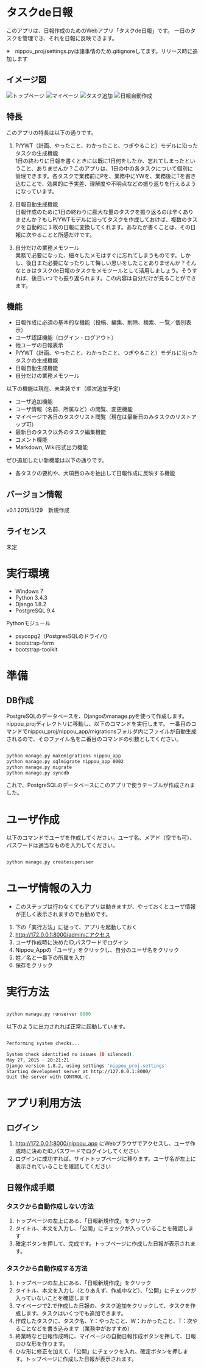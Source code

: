 タスクde日報
===========

このアプリは、日報作成のためのWebアプリ「タスクde日報」です。
一日のタスクを管理でき、それを日報に反映できます。

※　nippou_proj/settings.pyは諸事情のため.gitignoreしてます。リリース時に追加します

## イメージ図

![トップページ](./doc/images/top.png "トップページ")
![マイページ](./doc/images/mypage.png "マイページ")
![タスク追加](./doc/images/taskadd.png "タスク追加")
![日報自動作成](./doc/images/autocreate.png "日報自動作成")

## 特長
このアプリの特長は以下の通りです。

1. P/YWT（計画、やったこと、わかったこと、つぎやること）モデルに沿ったタスクの生成機能  
1日の終わりに日報を書くときには既に1日何をしたか、忘れてしまったということ、ありませんか？このアプリは、1日の中の各タスクについて個別に管理できます。各タスクで業務前にPを、業務中にYWを、業務後にTを書き込むことで、効果的に予実差、理解度や不明点などの振り返りを行えるようになっています。

2. 日報自動生成機能  
日報作成のために1日の終わりに膨大な量のタスクを振り返るのは辛くありませんか？もしP/YWTモデルに沿ってタスクを作成しておけば、複数のタスクを自動的に１枚の日報に変換してくれます。あなたが書くことは、その日報に次やることと所感だけです。

3. 自分だけの業務メモツール  
業務で必要になった、細々したメモはすぐに忘れてしまうものです。しかし、後日また必要になったりして悔しい思いをしたことありませんか？そんなときはタスクde日報のタスクをメモツールとして活用しましょう。そうすれば、後日いつでも振り返られます。この内容は自分だけが見ることができます。


## 機能
 * 日報作成に必須の基本的な機能（投稿、編集、削除、検索、一覧／個別表示）
 * ユーザ認証機能（ログイン・ログアウト）
 * 他ユーザの日報表示
 * P/YWT（計画、やったこと、わかったこと、つぎやること）モデルに沿ったタスクの生成機能
 * 日報自動生成機能
 * 自分だけの業務メモツール
  
以下の機能は現在、未実装です（順次追加予定）
  
 * ユーザ追加機能
 * ユーザ情報（名前、所属など）の閲覧、変更機能
 * マイページで各日のタスクリスト閲覧（現在は最新日のみタスクのリストアップ可）
 * 最新日のタスク以外のタスク編集機能
 * コメント機能
 * Markdown, Wiki形式出力機能

ぜひ追加したい新機能は以下の通りです。
* 各タスクの要約や、大項目のみを抽出して日報作成に反映する機能


## バージョン情報
v0.1 2015/5/29　新規作成

## ライセンス
未定

実行環境
===========
* Windows 7
* Python 3.4.3
* Django 1.8.2
* PostgreSQL 9.4
  
Pythonモジュール

* psycopg2（PostgresSQLのドライバ）
* bootstrap-form
* bootstrap-toolkit


準備
===========

## DB作成
PostgreSQLのデータベースを、Djangoのmanage.pyを使って作成します。
nippou_projディレクトリに移動し、以下のコマンドを実行します。
一番目のコマンドでnippou_proj/nippou_app/migrationsフォルダ内にファイルが自動生成されるので、そのファイル名を二番目のコマンドの引数としてください。

```bash

python manage.py makemigrations nippou_app
python manage.py sqlmigrate nippou_app 0002
python manage.py migrate
python manage.py syncdb

```

これで、PostgreSQLのデータベースにこのアプリで使うテーブルが作成されました。

# ユーザ作成
以下のコマンドでユーザを作成してください。ユーザ名、メアド（空でも可）、パスワードは適当なものを入力してください。


```bash

python manage.py createsuperuser

```

# ユーザ情報の入力
* このステップは行わなくてもアプリは動きますが、やっておくとユーザ情報が正しく表示されますのでお勧めです。

1. 下の「実行方法」に従って、アプリを起動しておく
2. http://172.0.0.1:8000/adminにアクセス
3. ユーザ作成時に決めたID,パスワードでログイン
4. Nippou_Appの「ユーザ」をクリックし、自分のユーザ名をクリック
5. 姓／名と一番下の所属を入力
6. 保存をクリック



実行方法
===========

```python

python manage.py runserver 8000

```

以下のように出力されれば正常に起動しています。

```bash

Performing system checks...

System check identified no issues (0 silenced).
May 27, 2015 - 20:21:21
Django version 1.8.2, using settings 'nippou_proj.settings'
Starting development server at http://127.0.0.1:8000/
Quit the server with CONTROL-C.

```


アプリ利用方法
========
## ログイン
1. http://172.0.0.1:8000/nippou_app にWebブラウザでアクセスし、ユーザ作成時に決めたID,パスワードでログインしてください
2. ログインに成功すれば、サイトトップページに移ります。ユーザ名が左上に表示されていることを確認してください

## 日報作成手順
### タスクから自動作成しない方法
1. トップページの左上にある、「日報新規作成」をクリック
2. タイトル、本文を入力し、「公開」にチェックが入っていることを確認します
3. 確定ボタンを押して、完成です。トップページに作成した日報が表示されます。

### タスクから自動作成する方法
1. トップページの左上にある、「日報新規作成」をクリック
2. タイトル、本文を入力し（とりあえず、作成中など）、「公開」にチェックが入っていないことを確認します
3. マイページで2.で作成した日報の、タスク追加をクリックして、タスクを作成します。タスクはいくつでも追加できます。
4. 作成したタスクに、タスク名、Y：やったこと、W：わかったこと、T：次やることなどを書き込みます（業務中がおすすめ）
5. 終業時など日報作成時に、マイページの自動日報作成ボタンを押して、日報のひな形を作ります。
6. ひな形に修正を加えて、「公開」にチェックを入れ、確定ボタンを押します。トップページに作成した日報が表示されます。
